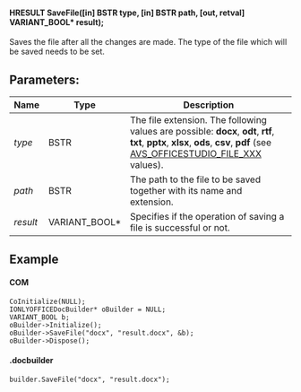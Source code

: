 #### HRESULT SaveFile(\[in] BSTR type, \[in] BSTR path, \[out, retval] VARIANT\_BOOL\* result);

Saves the file after all the changes are made. The type of the file which will be saved needs to be set.

## Parameters:

| Name     | Type            | Description                                                                                                                                                                                                                             |
| -------- | --------------- | --------------------------------------------------------------------------------------------------------------------------------------------------------------------------------------------------------------------------------------- |
| *type*   | BSTR            | The file extension. The following values are possible: **docx**, **odt**, **rtf**, **txt**, **pptx**, **xlsx**, **ods**, **csv**, **pdf** (see [AVS\_OFFICESTUDIO\_FILE\_XXX](/docbuilder/integrationapi/default#format-types) values). |
| *path*   | BSTR            | The path to the file to be saved together with its name and extension.                                                                                                                                                                  |
| *result* | VARIANT\_BOOL\* | Specifies if the operation of saving a file is successful or not.                                                                                                                                                                       |

## Example

#### COM

```
CoInitialize(NULL);
IONLYOFFICEDocBuilder* oBuilder = NULL;
VARIANT_BOOL b;
oBuilder->Initialize();
oBuilder->SaveFile("docx", "result.docx", &b);
oBuilder->Dispose();
```

#### .docbuilder

```
builder.SaveFile("docx", "result.docx");
```
